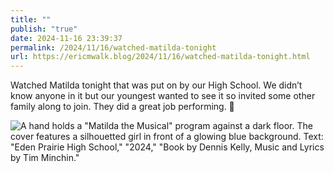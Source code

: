 ```yaml
---
title: ""
publish: "true"
date: 2024-11-16 23:39:37
permalink: /2024/11/16/watched-matilda-tonight
url: https://ericmwalk.blog/2024/11/16/watched-matilda-tonight.html
---
```


Watched Matilda tonight that was put on by our High School. We didn’t know anyone in it but our youngest wanted to see it so invited some other family along to join. They did a great job performing. 👏

![A hand holds a "Matilda the Musical" program against a dark floor. The cover features a silhouetted girl in front of a glowing blue background. Text: "Eden Prairie High School," "2024," "Book by Dennis Kelly, Music and Lyrics by Tim Minchin."](https://walk.micro.blog/uploads/2024/img-0835.jpeg)